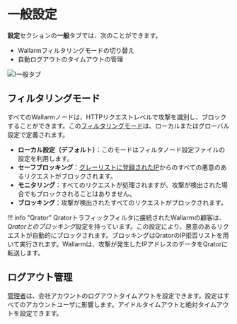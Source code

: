 [link-config-parameters]:       ../../admin-en/configure-wallarm-mode.md

[img-general-settings]:         ../../images/configuration-guides/configure-wallarm-mode/ja/general-settings-page-with-safe-blocking.png

# 一般設定

**設定**セクションの**一般**タブでは、次のことができます。

* Wallarmフィルタリングモードの切り替え
* 自動ログアウトのタイムアウトの管理

![!一般タブ](../../images/user-guides/settings/general-tab.png)

## フィルタリングモード

すべてのWallarmノードは、HTTPリクエストレベルで攻撃を識別し、ブロックすることができます。この[フィルタリングモード][link-config-parameters]は、ローカルまたはグローバル設定で定義されます。

* **ローカル設定（デフォルト）**：このモードはフィルタノード設定ファイルの設定を利用します。
* **セーフブロッキング**：[グレーリストに登録されたIP](../ip-lists/graylist.md)からのすべての悪意のあるリクエストがブロックされます。
* **モニタリング**：すべてのリクエストが処理されますが、攻撃が検出された場合でもブロックされることはありません。
* **ブロッキング**：攻撃が検出されたすべてのリクエストがブロックされます。

!!! info "Qrator"
    Qratorトラフィックフィルタに接続されたWallarmの顧客は、*Qratorとのブロッキング*設定を持っています。この設定により、悪意のあるリクエストが自動的にブロックされます。ブロッキングはQratorのIP拒否リストを用いて実行されます。Wallarmは、攻撃が発生したIPアドレスのデータをQratorに転送します。

## ログアウト管理

[管理者](users.md#user-roles)は、会社アカウントのログアウトタイムアウトを設定できます。設定はすべてのアカウントユーザに影響します。アイドルタイムアウトと絶対タイムアウトを設定できます。